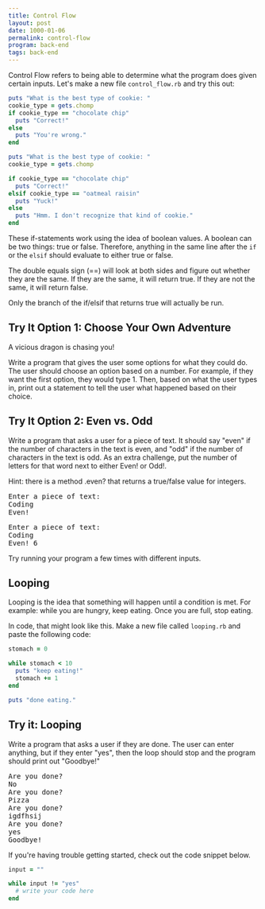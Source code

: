 ```yaml
---
title: Control Flow
layout: post
date: 1000-01-06
permalink: control-flow
program: back-end
tags: back-end
---
```


Control Flow refers to being able to determine what the program does given certain inputs. Let's make a new file `control_flow.rb` and try this out:

```ruby
puts "What is the best type of cookie: "
cookie_type = gets.chomp
if cookie_type == "chocolate chip"
  puts "Correct!"
else
  puts "You're wrong."
end
```

```ruby
puts "What is the best type of cookie: "
cookie_type = gets.chomp

if cookie_type == "chocolate chip"
  puts "Correct!"
elsif cookie_type == "oatmeal raisin"
  puts "Yuck!"
else
  puts "Hmm. I don't recognize that kind of cookie."
end
```

These if-statements work using the idea of boolean values. A boolean can be two things: true or false. Therefore, anything in the same line after the `if` or the `elsif` should evaluate to either true or false. 

The double equals sign (==) will look at both sides and figure out whether they are the same. If they are the same, it will return true. If they are not the same, it will return false. 

Only the branch of the if/elsif that returns true will actually be run. 

<div class="try-it">
<h2>Try It Option 1: Choose Your Own Adventure</h2>

<p>A vicious dragon is chasing you!</p> 

<p>Write a program that gives the user some options for what they could do. The user should choose an option based on a number. For example, if they want the first option, they would type 1. Then, based on what the user types in, print out a statement to tell the user what happened based on their choice.</p>
</div>

<div class="try-it">
<h2>Try It Option 2: Even vs. Odd</h2>

<p>Write a program that asks a user for a piece of text. It should say "even" if the number of characters in the text is even, and "odd" if the number of characters in the text is odd. As an extra challenge, put the number of letters for that word next to either Even! or Odd!.</p>

<p>Hint: there is a method .even? that returns a true/false value for integers.</p>

<pre>Enter a piece of text:
Coding
Even!</pre>

<pre>Enter a piece of text:
Coding
Even! 6</pre>
Try running your program a few times with different inputs.
</div>



## Looping

Looping is the idea that something will happen until a condition is met. For example: while you are hungry, keep eating. Once you are full, stop eating.

In code, that might look like this. Make a new file called `looping.rb` and paste the following code: 

```ruby
stomach = 0

while stomach < 10
  puts "keep eating!"
  stomach += 1
end

puts "done eating."
```

<div class="try-it">
<h2>Try it: Looping</h2>

<p>Write a program that asks a user if they are done. The user can enter anything, but if they enter "yes", then the loop should stop and the program should print out "Goodbye!"</p>

<pre>Are you done?
No
Are you done?
Pizza
Are you done?
igdfhsij
Are you done?
yes
Goodbye!</pre>
If you're having trouble getting started, check out the code snippet below.
</div>

```ruby
input = ""

while input != "yes"
  # write your code here
end
```
